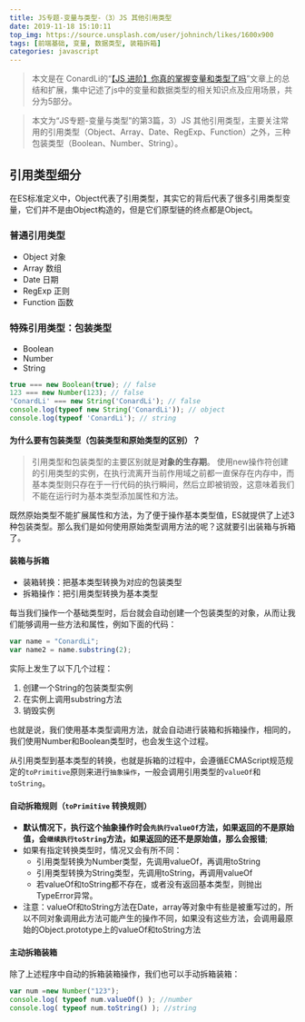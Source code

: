 ```yaml
---
title: JS专题-变量与类型-（3）JS 其他引用类型
date: 2019-11-18 15:10:11
top_img: https://source.unsplash.com/user/johninch/likes/1600x900
tags: [前端基础, 变量, 数据类型, 装箱拆箱]
categories: javascript
---
```


> 本文是在 ConardLi的“[【JS 进阶】你真的掌握变量和类型了吗](https://juejin.im/post/5cec1bcff265da1b8f1aa08f)”文章上的总结和扩展，集中记述了js中的变量和数据类型的相关知识点及应用场景，共分为5部分。

> 本文为“JS专题-变量与类型”的第3篇，3）JS 其他引用类型，主要关注常用的引用类型（Object、Array、Date、RegExp、Function）之外，三种包装类型（Boolean、Number、String）。

<!-- more -->

## 引用类型细分

在ES标准定义中，Object代表了引用类型，其实它的背后代表了很多引用类型变量，它们并不是由Object构造的，但是它们原型链的终点都是Object。

### 普通引用类型

- Object 对象
- Array 数组
- Date 日期
- RegExp 正则
- Function 函数

### 特殊引用类型：包装类型

- Boolean
- Number
- String

```js
true === new Boolean(true); // false
123 === new Number(123); // false
'ConardLi' === new String('ConardLi'); // false
console.log(typeof new String('ConardLi')); // object
console.log(typeof 'ConardLi'); // string
```

#### 为什么要有包装类型（包装类型和原始类型的区别）？

> 引用类型和包装类型的主要区别就是**对象的生存期**。
> 使用new操作符创建的引用类型的实例，在执行流离开当前作用域之前都一直保存在内存中，而基本类型则只存在于一行代码的执行瞬间，然后立即被销毁，这意味着我们不能在运行时为基本类型添加属性和方法。

既然原始类型不能扩展属性和方法，为了便于操作基本类型值，ES就提供了上述3种包装类型。那么我们是如何使用原始类型调用方法的呢？这就要引出装箱与拆箱了。

#### 装箱与拆箱

- 装箱转换：把基本类型转换为对应的包装类型
- 拆箱操作：把引用类型转换为基本类型

每当我们操作一个基础类型时，后台就会自动创建一个包装类型的对象，从而让我们能够调用一些方法和属性，例如下面的代码：

```js
var name = "ConardLi";
var name2 = name.substring(2);
```
实际上发生了以下几个过程：
1. 创建一个String的包装类型实例
2. 在实例上调用substring方法
3. 销毁实例

也就是说，我们使用基本类型调用方法，就会自动进行装箱和拆箱操作，相同的，我们使用Number和Boolean类型时，也会发生这个过程。

从引用类型到基本类型的转换，也就是拆箱的过程中，会遵循ECMAScript规范规定的`toPrimitive`原则来进行`抽象操作`，一般会调用引用类型的`valueOf`和`toString`。

#### 自动拆箱规则（`toPrimitive` 转换规则）
- **默认情况下，执行这个抽象操作时会`先执行valueOf`方法，如果返回的不是原始值，会`继续执行toString`方法，如果返回的还不是原始值，那么会报错**;
- 如果有指定转换类型时，情况又会有所不同：
    - 引用类型转换为Number类型，先调用valueOf，再调用toString
    - 引用类型转换为String类型，先调用toString，再调用valueOf
    - 若valueOf和toString都不存在，或者没有返回基本类型，则抛出TypeError异常。
- 注意：valueOf和toString方法在Date，array等对象中有些是被重写过的，所以不同对象调用此方法可能产生的操作不同，如果没有这些方法，会调用最原始的Object.prototype上的valueOf和toString方法

#### 主动拆箱装箱
除了上述程序中自动的拆箱装箱操作，我们也可以手动拆箱装箱：
```js
var num =new Number("123");  
console.log( typeof num.valueOf() ); //number
console.log( typeof num.toString() ); //string
```
